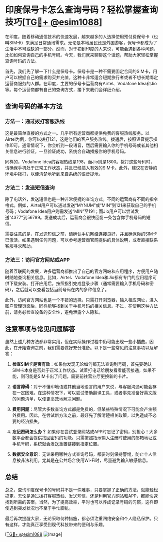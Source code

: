# 印度保号卡怎么查询号码？轻松掌握查询技巧[[TG💪+ @esim1088](https://t.me/s/esim1088)]

在印度，随着移动通信技术的快速发展，越来越多的人选择使用预付费保号卡（也叫SIM卡）来满足日常通讯需求。无论是本地居民还是外国游客，保号卡都成为了生活中不可或缺的一部分。然而，对于初到印度的人来说，可能会遇到各种问题，比如如何查询自己的手机号码。今天，我们就来聊聊这个话题，帮助大家轻松掌握查询号码的方法。

首先，我们先了解一下什么是保号卡。保号卡是一种不需要固定合同的SIM卡，用户可以根据自己的需求购买并充值。这种卡非常适合短期旅行者或者不想长期绑定运营商服务的人群。在印度，主要的保号卡运营商有Airtel、Vodafone Idea和Jio等。每个运营商都有自己的查询方式，接下来我们会详细介绍。

## 查询号码的基本方法

### 方法一：通过拨打客服热线

这是最简单直接的方式之一。几乎所有运营商都提供免费的客服热线服务。以Airtel为例，你可以拨打121，这是他们的客户服务热线。拨通后，按照语音提示操作即可。通常情况下，你会听到一段语音，然后需要输入你的手机号码或者其他相关信息进行验证。一旦验证成功，系统会自动播报你的手机号码。

同样的，Vodafone Idea的客服热线是198，而Jio则是1800。拨打这些号码时，请确保手机处于正常工作状态，并且已经插入有效的SIM卡。此外，建议在安静的环境中拨打，以便清楚地听到来自系统的语音提示。

### 方法二：发送短信查询

除了电话外，发送短信也是一种非常便捷的查询方式。不同的运营商有不同的指令格式。例如，Airtel用户可以通过发送“MYNUM”或“MIN”到121来获取自己的手机号码；Vodafone Idea用户则需发送“MIN”至191；而Jio用户可以尝试发送“4377”到56789。发送成功后，运营商会很快回复一条包含你手机号码的短信。

需要注意的是，在发送短信之前，请确认手机网络连接良好，并且确保你的SIM卡已激活。如果遇到任何问题，可以参考运营商官网提供的具体说明，或者直接联系客服寻求帮助。

### 方法三：访问官方网站或APP

随着互联网的发展，许多运营商都推出了自己的官方网站和应用程序，方便用户随时随地查询相关信息。比如，Airtel、Vodafone Idea和Jio都有专门的应用程序可供下载安装。打开应用后，按照指引完成登录步骤（通常需要输入手机号码和密码），之后就可以查看包括当前号码在内的多种信息了。

此外，访问官方网站也是一个不错的选择。只需打开浏览器，输入相应网址，进入账户管理页面后，同样能够找到关于手机号码的相关信息。不过，在使用这种方法前，请务必检查设备的安全性，避免泄露个人隐私。

## 注意事项与常见问题解答

虽然上述几种方法都非常实用，但在实际操作过程中仍可能出现一些小插曲。因此，在开始查询之前，我们需要做好充分准备。以下是一些常见的注意事项以及解答：

1. **检查SIM卡是否有效**：如果你发现无论如何都无法查询到号码，首先要确认SIM卡本身是否处于正常工作状态。试着打电话给朋友看看能否接通，如果不能，则可能是SIM卡出了问题，需要前往营业厅更换新的卡片。
   
2. **语言障碍**：对于不懂印地语或其他当地语言的用户来说，与客服沟通可能会存在一定困难。在这种情况下，可以尝试借助翻译工具，或者事先准备好英文版的问题清单，以便更高效地解决问题。

3. **费用问题**：尽管大多数查询方式都是免费的，但某些特殊情况下可能会产生额外费用。因此，在尝试新方法之前，最好先了解清楚相关政策，以免造成不必要的经济损失。

4. **忘记密码怎么办？** 如果你在尝试登录网站或APP时忘记了密码，别担心！大多数平台都会提供找回密码的功能。只需按照指示输入注册时使用的邮箱地址或手机号码，系统就会发送重置链接到指定位置。

5. **数据安全意识**：无论采用哪种方式查询号码，都要时刻保持警惕，防止个人信息被非法利用。尤其是在公共场合使用Wi-Fi时，尽量避免输入敏感信息。

## 总结

总之，查询印度保号卡的号码并不是一件难事，只要掌握了正确的方法，就能轻松搞定。无论是通过拨打客服热线、发送短信，还是利用官方网站和APP，都能快速找到所需的答案。当然，为了提高效率，平时也可以养成记录号码的习惯，这样即使遇到突发状况也不至于手忙脚乱。

最后再次提醒大家，无论采取何种措施，都必须注重网络安全和个人隐私保护。只有这样，才能真正享受到现代科技带来的便利与乐趣。

[[TG💪+ @esim1088](https://t.me/s/esim1088) ![Image](https://i.postimg.cc/4NQfJmqS/Snipaste-2025-05-13-00-14-12.png)]